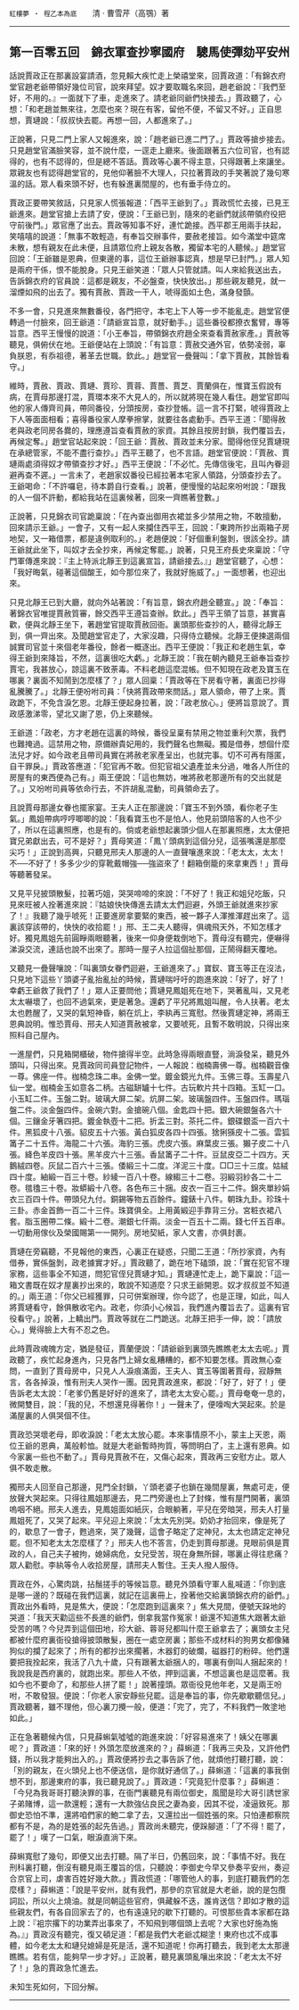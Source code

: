 

`紅樓夢 ‧ 程乙本為底`　　清 ‧ 曹雪芹（高鶚）著

* * *

## 第一百零五回　錦衣軍查抄寧國府　驄馬使彈劾平安州

話說賈政正在那裏設宴請酒，忽見賴大疾忙走上榮禧堂來，回賈政道：「有錦衣府堂官趙老爺帶領好幾位司官，說來拜望。奴才要取職名來回，趙老爺說：『我們至好，不用的。』一面就下了車，走進來了。請老爺同爺們快接去。」賈政聽了，心想：「和老趙並無來往，怎麼也來？現在有客，留他不便，不留又不好。」正自思想，賈璉說：「叔叔快去罷。再想一回，人都進來了。」

正說著，只見二門上家人又報進來，說：「趙老爺已進二門了。」賈政等搶步接去。只見趙堂官滿臉笑容，並不說什麼，一逕走上廳來。後面跟著五六位司官，也有認得的，也有不認得的，但是總不答話。賈政等心裏不得主意，只得跟著上來讓坐。眾親友也有認得趙堂官的，見他仰著臉不大理人，只拉著賈政的手笑著說了幾句寒溫的話。眾人看來頭不好，也有躲進裏間屋的，也有垂手侍立的。

賈政正要帶笑敘話，只見家人慌張報道：「西平王爺到了。」賈政慌忙去接，已見王爺進來。趙堂官搶上去請了安，便說：「王爺已到，隨來的老爺們就該帶領府役把守前後門。」眾官應了出去。賈政等知事不好，連忙跪接。西平郡王用兩手扶起，笑嘻嘻的說道：「無事不敢輕造，有奉旨交辦事件，要赦老接旨。如今滿堂中筵席未散，想有親友在此未便，且請眾位府上親友各散，獨留本宅的人聽候。」趙堂官回說：「王爺雖是恩典，但東邊的事，這位王爺辦事認真，想是早已封門。」眾人知是兩府干係，恨不能脫身。只見王爺笑道：「眾人只管就請。叫人來給我送出去，告訴錦衣府的官員說：這都是親友，不必盤查，快快放出。」那些親友聽見，就一溜煙如飛的出去了。獨有賈赦、賈政一干人，唬得面如土色，滿身發顫。

不多一會，只見進來無數番役，各門把守，本宅上下人等一步不能亂走。趙堂官便轉過一付臉來，回王爺道：「請爺宣旨意，就好動手。」這些番役都撩衣奮臂，專等旨意。西平王慢慢的說道：「小王奉旨，帶領錦衣府趙全來查看賈赦家產。」賈赦等聽見，俱俯伏在地。王爺便站在上頭說：「有旨意：賈赦交通外官，依勢凌弱，辜負朕恩，有忝祖德，著革去世職。欽此。」趙堂官一疊聲叫：「拿下賈赦，其餘皆看守。」

維時，賈赦、賈政、賈璉、賈珍、賈蓉、賈薔、賈芝、賈蘭俱在，惟寶玉假說有病，在賈母那邊打混，賈環本來不大見人的，所以就將現在幾人看住。趙堂官即叫他的家人傳齊司員，帶同番役，分頭按房，查抄登帳。這一言不打緊，唬得賈政上下人等面面相看；喜得番役家人摩拳擦掌，就要往各處動手。西平王道：「聞得赦老與政老同房各爨的，理應遵旨查看賈赦的家資。其餘且按房封鎖，我們覆旨去，再候定奪。」趙堂官站起來說：「回王爺：賈赦、賈政並未分家。聞得他侄兒賈璉現在承總管家，不能不盡行查抄。」西平王聽了，也不言語。趙堂官便說：「賈赦、賈璉兩處須得奴才帶領查抄才好。」西平王便說：「不必忙。先傳信後宅，且叫內眷迴避再查不遲。」一言未了，老趙家奴番役已經拉著本宅家人領路，分頭查抄去了。王爺喝命：「不許囉皂，待本爵自行查看。」說著，便慢慢的站起來吩咐說：「跟我的人一個不許動，都給我站在這裏候著，回來一齊瞧著登數。」

正說著，只見錦衣司官跪稟說：「在內查出御用衣裙並多少禁用之物，不敢擅動，回來請示王爺。」一會子，又有一起人來攔住西平王，回說：「東跨所抄出兩箱子房地契，又一箱借票，都是違例取利的。」老趙便說：「好個重利盤剝，很該全抄。請王爺就此坐下，叫奴才去全抄來，再候定奪罷。」說著，只見王府長史來稟說：「守門軍傳進來說：『主上特派北靜王到這裏宣旨，請爺接去。』」趙堂官聽了，心想：「我好晦氣，碰著這個酸王，如今那位來了，我就好施威了。」一面想著，也迎出來。

只見北靜王已到大廳，就向外站著說：「有旨意，錦衣府趙全聽宣。」說：「奉旨：著錦衣官唯提賈赦質審，餘交西平王遵旨查辦。欽此。」西平王領了旨意，甚實喜歡，便與北靜王坐下，著趙堂官提取賈赦回衙。裏頭那些查抄的人，聽得北靜王到，俱一齊出來。及聞趙堂官走了，大家沒趣，只得侍立聽候。北靜王便揀選兩個誠實司官並十來個老年番役，餘者一概逐出。西平王便說：「我正和老趙生氣，幸得王爺到來降旨，不然，這裏很吃大虧。」北靜王說：「我在朝內聽見王爺奉旨查抄賈宅，我甚放心，諒這裏不致荼毒。不料老趙這麼混帳。但不知現在政老及寶玉在哪裏？裏面不知鬧到怎麼樣了？」眾人回稟：「賈政等在下房看守著，裏面已抄得亂騰騰了。」北靜王便吩咐司員：「快將賈政帶來問話。」眾人領命，帶了上來。賈政跪下，不免含淚乞恩。北靜王便起身拉著，說：「政老放心。」便將旨意說了。賈政感激涕零，望北又謝了恩，仍上來聽候。

王爺道：「政老，方才老趙在這裏的時候，番役呈稟有禁用之物並重利欠票，我們也難掩過。這禁用之物，原備辦貴妃用的，我們聲名也無礙。獨是借券，想個什麼法兒才好。如今政老且帶司員實在將赦老家產呈出，也就完事。切不可再有隱匿，自干罪戾。」賈政答應道：「犯官再不敢。但犯官祖父遺產並未分過，唯各人所住的房屋有的東西便為己有。」兩王便說：「這也無妨，唯將赦老那邊所有的交出就是了。」又吩咐司員等依命行去，不許胡亂混動，司員領命去了。

且說賈母那邊女眷也擺家宴。王夫人正在那邊說：「寶玉不到外頭，看你老子生氣。」鳳姐帶病哼哼唧唧的說：「我看寶玉也不是怕人，他見前頭陪客的人也不少了，所以在這裏照應，也是有的。倘或老爺想起裏頭少個人在那裏照應，太太便把寶兄弟獻出去，可不是好？」賈母笑道：「鳳丫頭病到這個分兒，這張嘴還是那麼尖巧！」正說到高興，只聽見邢夫人那邊的人一直聲嚷進來說：「老太太，太太！不──不好了！多多少少的穿靴戴帽強──強盜來了！翻箱倒籠的來拿東西！」賈母等聽著發呆。

又見平兒披頭散髮，拉著巧姐，哭哭啼啼的來說：「不好了！我正和姐兒吃飯，只見來旺被人拴著進來說：『姑娘快快傳進去請太太們迴避，外頭王爺就進來抄家了！』我聽了幾乎唬死！正要進房拿要緊的東西，被一夥子人渾推渾趕出來了。這裏該穿該帶的，快快的收拾罷！」邢、王二夫人聽得，俱魂飛天外，不知怎樣才好。獨見鳳姐先前圓睜兩眼聽著，後來一仰身便栽倒地下。賈母沒有聽完，便嚇得涕淚交流，連話也說不出來了。那時一屋子人拉這個扯那個，正鬧得翻天覆地。

又聽見一疊聲嚷說：「叫裏頭女眷們迴避，王爺進來了。」寶釵、寶玉等正在沒法，只見地下這些丫頭婆子亂抬亂扯的時候，賈璉喘吁吁的跑進來說：「好了，好了！幸虧王爺救了我們了！」眾人正要問他；賈璉見鳳姐死在地下，哭著亂叫，又見老太太嚇壞了，也回不過氣來，更是著急。還虧了平兒將鳳姐叫醒，令人扶著。老太太也甦醒了，又哭的氣短神昏，躺在炕上，李紈再三寬慰。然後賈璉定神，將兩王恩典說明。惟恐賈母、邢夫人知道賈赦被拿，又要唬死，且暫不敢明說，只得出來照料自己屋內。

一進屋們，只見箱開櫃破，物件搶得半空。此時急得兩眼直豎，淌淚發呆，聽見外頭叫，只得出來。見賈政同司員登記物件，一人報說：枷楠壽佛一尊。枷楠觀音像一尊。佛座一件。枷楠念珠二串。金佛一堂。鍍金鏡光九件。玉佛三尊。玉壽星八仙一堂。枷楠金玉如意各二柄。古磁缾罏十七件。古玩軟片共十四箱。玉缸一口。小玉缸二件。玉盤二對。玻璃大屏二架。炕屏二架。玻璃盤四件。玉盤四件。瑪瑙盤二件。淡金盤四件。金碗六對。金搶碗八個。金匙四十把。銀大碗銀盤各六十個。三鑲金牙箸四把。鍍金執壺十二把。折盂三對。茶托二件。銀碟銀盃一百六十件。黑狐皮十八張。貂皮五十六張。黃白狐皮各四十四張。猞猁猻皮十二張。雲狐筩子二十五件。海龍二十六張。海豹三張。虎皮六張。麻葉皮三張。獺子皮二十八張。絳色羊皮四十張。黑羊皮六十三張。香鼠筩子二十件。豆鼠皮亞二十四方。天鵝絨四卷。灰鼠二百六十三張。倭緞三十二度。洋泥三十度。□□三十三度。姑絨四十度。紬緞一百三十卷。紗綾一百八十卷。線縐三十二卷。羽緞羽紗各二十二卷。氆氌三十卷。妝蟒緞十八卷。各色布三十捆。皮衣一百三十二件。錦夾單紗娟衣三百四十件。帶頭兒九付。銅錫等物五百餘件。鐘錶十八件。朝珠九卦。珍珠十三卦。赤金首飾一百二十三件。珠寶俱全。上用黃緞迎手靠背三分。宮粧衣裙八套。脂玉圈帶二條。緞十二卷。潮銀七仟兩。淡金一百五十二兩。錢七仟五百串。一切動用傢伙及榮國賜第一一開列。房地契紙，家人文書，亦俱封裹。

賈璉在旁竊聽，不見報他的東西，心裏正在疑惑，只聞二王道：「所抄家資，內有借券，實係盤剝，政老據實才好。」賈政聽了，跪在地下磕頭，說：「實在犯官不理家務，這些事全不知道，問犯官侄兒賈璉才知。」賈璉連忙走上，跪下稟說：「這一箱文書既在奴才屋裏抄出來的，敢說不知道麼？只求王爺開恩。奴才叔叔並不知道的。」兩王道：「你父已經獲罪，只可併案辦理，你今認了，也是正理，如此，叫人將賈璉看守，餘俱散收宅內。政老，你須小心候旨，我們進內覆旨去了。這裏有官役看守。」說著，上轎出門。賈政等就在二門跪送。北靜王把手一伸，說：「請放心。」覺得臉上大有不忍之色。

此時賈政魂魄方定，猶是發征，賈蘭便說：「請爺爺到裏頭先瞧瞧老太太去呢。」賈政聽了，疾忙起身進內，只見各門上婦女亂糟糟的，都不知要怎樣。賈政無心查問，一直到了賈母房中，只見人人淚痕滿面，王夫人、寶玉等圍著賈母，寂靜無言，各各掉淚，惟有刑夫人哭作一團。因見賈政進來，都說：「好了，好了！」便告訴老太太說：「老爹仍舊是好好的進來了，請老太太安心罷。」賈母奄奄一息的，微開雙目，說：「我的兒，不想還見得著你！」一聲未了，便嚎啕大哭起來。於是滿屋裏的人俱哭個不住。

賈政恐哭壞老母，即收淚說：「老太太放心罷。本來事情原不小，蒙主上天恩，兩位王爺的恩典，萬般軫恤。就是大老爺暫時拘質，等問明白了，主上還有恩典。如今家裏一些也不動了。」賈母見賈赦不在，又傷心起來，賈政再三安慰方止。眾人俱不敢走散。

獨邢夫人回至自己那邊，見門全封鎖，丫頭老婆子也鎖在幾間屋裏，無處可走，便放聲大哭起來。只得往鳳姐那邊去，見二門旁邊也上了封條，惟有屋門開著，裏頭嗚咽不絕。邢夫人進去，見鳳姐面如紙灰，合眼躺著，平兒在旁暗哭，邢夫人打量鳳姐死了，又哭了起來。平兒迎上來說：「太太先別哭。奶奶才抬回來，像是死了的，歇息了一會子，甦過來，哭了幾聲，這會子略定了定神兒，太太也請定定神兒罷。但不知老太太怎麼樣了？」邢夫人也不答言，仍走到賈母那邊。見眼前俱是賈政的人，自己夫子被拘，媳婦病危，女兒受苦，現在身無所歸，哪裏止得往悲痛？眾人勸慰。李紈等令人收拾房屋，請邢夫人暫住。王夫人撥人服侍。

賈政在外，心驚肉跳，拈鬚搓手的等候旨意。聽見外頭看守軍人亂喊道：「你到底是哪一邊的？既碰在我們這裏，就記在這裏冊上，拴著他交給裏頭錦衣府的爺們。」賈政出外看時，見是焦大，便說：「怎麼跑到這裏來？」焦大見間，便號天跺地的哭道：「我天天勸這些不長進的爺們，倒拿我當作冤家！爺還不知道焦大跟著太爺受苦的嗎？今兒弄到這個田地，珍大爺、蓉哥兒都叫什麼王爺拿去了；裏頭女主兒都被什麼府裏衙役搶得披頭散髮，圈在一處空房裏；那些不成材料的狗男女都像豬狗似的攔了起來了；所有的都抄出來擱著，木器釘的破爛，磁器打的粉碎。他們還要把我拴起來，我活了八九十歲，只有跟著太爺捆人的，哪裏有倒叫人捆起來的！我說我是西府裏的，就跑出來。那些人不依，押到這裏，不想這裏也是這麼著。我如今也不要命了，和那些人拼了罷！」說著撞頭。眾衙役見他年老，又是兩王吩咐，不敢發狠。便說：「你老人家安靜些兒罷。這是奉旨的事，你先歇歇聽信兒。」賈政聽著，雖不理他，但心裏刀攪一般，便道：「完了，完了，不料我們一敗塗地如此。」

正在急著聽候內信，只見薛蝌氣噓噓的跑進來說：「好容易進來了！姨父在哪裏呢？」賈政道：「來的好！外頭怎麼放進來的？」薛蝌道：「我再三央及，又許他們錢，所以我才能夠出入的。」賈政便將抄去之事告訴了他，就煩他打聽打聽，說：「別的親友，在火頭兒上也不便送信，是你就好通信了。」薛蝌道：「這裏的事我倒想不到，那邊東府的事，我已聽見說了。」賈政道：「究竟犯什麼事？」薛蝌道：「今兒為我哥哥打聽決罪的事，在衙門裏聽見有兩位御史，風聞是珍大哥引誘世家子弟賭博，這一款還輕；還有一大款強佔良民之妻為妾，因其不從，凌逼致死。那御史恐怕不準，還將咱們家的鮑二拿了去，又還拉出一個姓張的來。只怕連都察院都有不是，為的是姓張的起先告過。」賈政尚未聽完，便跺腳道：「了不得！罷了，罷了！」嘆了一口氣，眼淚直淌下來。

薛蝌寬慰了幾句，即便又出去打聽。隔了半日，仍舊回來，說：「事情不好。我在刑科裏打聽，倒沒有聽見兩王覆旨的信，只聽說：李御史今早又參奏平安州，奏迎合京官上司，虐害百姓好幾大款。」賈政慌道：「哪管他人的事，到底打聽我們的怎麼樣？」薛蝌道：「說是平安州，就有我們，那參的京官就是大老爺，說的是包攬詞訟，所以火上燒油。就是同朝這些官府，俱藏躲不迭，誰肯送信？即如才散的這些親友們，有各自回家去了的，也有遠遠兒的歇下打聽的。可恨那些貴本家都在路上說：『袓宗撂下的功業弄出事來了，不知飛到哪個頭上去呢？大家也好施為施為。』」賈政沒有聽完，復又頓足道：「都是我們大老爺忒糊塗！東府也忒不成事體，如今老太太和璉兒媳婦是死是活，還不知道呢！你再打聽去，我到老太太那邊瞧瞧。若有信，能夠早一步才好。」正說著，聽見裏頭亂嚷出來說：「老太太不好了！」急的賈政急忙進去。

未知生死如何，下回分解。

* * *

